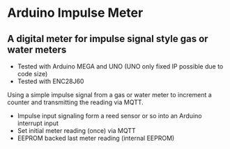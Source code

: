 # Arduino Impulse Meter

## A digital meter for impulse signal style gas or water meters

- Tested with Arduino MEGA and UNO (UNO only fixed IP possible due to code size) 
- Tested with ENC28J60

Using a simple impulse signal from a gas or water meter to increment a counter and transmitting the reading via MQTT.

- Impulse input signaling form a reed sensor or so into an Arduino interrupt input
- Set initial meter reading (once) via MQTT
- EEPROM backed last meter reading (internal EEPROM) 

